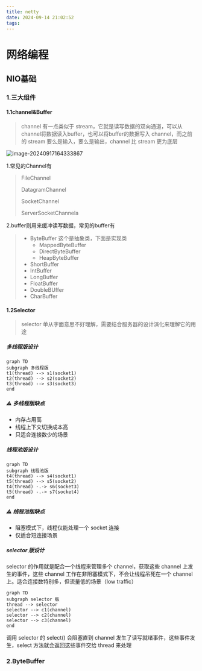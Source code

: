 ```yaml
---
title: netty
date: 2024-09-14 21:02:52
tags:
---
```


# 网络编程

## NIO基础

### 1.三大组件

#### 1.1channel&Buffer

> channel 有一点类似于 stream，它就是读写数据的双向通道，可以从 channel将数据读入buffer，也可以将buffer的数据写入 channel，而之前的 stream 要么是输入，要么是输出，channel 比 stream 更为底层

![image-20240917164333867](D:\笔记\myblog\whiteRabbit-me.github.io\source\_posts\netty\image-20240917164333867.png)

1.常见的Channel有

> FileChannel
>
> DatagramChannel
>
> SocketChannel
>
> ServerSocketChannela

2.buffer则用来缓冲读写数据，常见的buffer有

> - ByteBuffer  这个是抽象类，下面是实现类
>   - MappedByteBuffer
>   - DirectByteBuffer
>   - HeapByteBuffer
> - ShortBuffer
> - IntBuffer
> - LongBuffer
> - FloatBuffer
> - DoubleBUffer
> - CharBuffer

#### 1.2Selector

> selector 单从字面意思不好理解，需要结合服务器的设计演化来理解它的用途

##### 多线程版设计

```mermaid
graph TD
subgraph 多线程版
t1(thread) --> s1(socket1)
t2(thread) --> s2(socket2)
t3(thread) --> s3(socket3)
end
```

##### ⚠️ 多线程版缺点

* 内存占用高
* 线程上下文切换成本高
* 只适合连接数少的场景







##### 线程池版设计

```mermaid
graph TD
subgraph 线程池版
t4(thread) --> s4(socket1)
t5(thread) --> s5(socket2)
t4(thread) -.-> s6(socket3)
t5(thread) -.-> s7(socket4)
end
```

##### ⚠️ 线程池版缺点

* 阻塞模式下，线程仅能处理一个 socket 连接
* 仅适合短连接场景









##### selector 版设计

selector 的作用就是配合一个线程来管理多个 channel，获取这些 channel 上发生的事件，这些 channel 工作在非阻塞模式下，不会让线程吊死在一个 channel 上。适合连接数特别多，但流量低的场景（low traffic）

```mermaid
graph TD
subgraph selector 版
thread --> selector
selector --> c1(channel)
selector --> c2(channel)
selector --> c3(channel)
end
```



调用 selector 的 select() 会阻塞直到 channel 发生了读写就绪事件，这些事件发生，select 方法就会返回这些事件交给 thread 来处理



### 2.ByteBuffer











